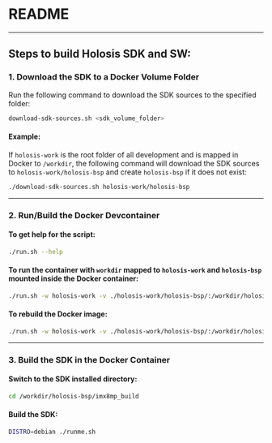 # README

---

## Steps to build Holosis SDK and SW:

### 1. Download the SDK to a Docker Volume Folder

Run the following command to download the SDK sources to the specified folder:

```bash
download-sdk-sources.sh <sdk_volume_folder>
```

#### Example:
If `holosis-work` is the root folder of all development and is mapped in Docker to `/workdir`, the following command will download the SDK sources to `holosis-work/holosis-bsp` and create `holosis-bsp` if it does not exist:

```bash
./download-sdk-sources.sh holosis-work/holosis-bsp
```

---

### 2. Run/Build the Docker Devcontainer

#### To get help for the script:
```bash
./run.sh --help
```

#### To run the container with `workdir` mapped to `holosis-work` and `holosis-bsp` mounted inside the Docker container:
```bash
./run.sh -w holosis-work -v ./holosis-work/holosis-bsp/:/workdir/holosis-bsp
```

#### To rebuild the Docker image:
```bash
./run.sh -w holosis-work -v ./holosis-work/holosis-bsp/:/workdir/holosis-bsp -b
```

---

### 3. Build the SDK in the Docker Container

#### Switch to the SDK installed directory:
```bash
cd /workdir/holosis-bsp/imx8mp_build
```

#### Build the SDK:
```bash
DISTRO=debian ./runme.sh
